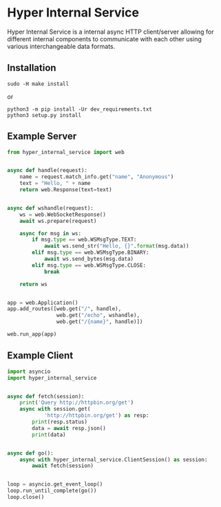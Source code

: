 # Hyper Internal Service

Hyper Internal Service is a internal async HTTP client/server
allowing for different internal components to communicate with
each other using various interchangeable data formats.


## Installation

```shell script
sudo -H make install
```

or 
```shell script
python3 -m pip install -Ur dev_requirements.txt
python3 setup.py install
```

## Example Server

```python
from hyper_internal_service import web


async def handle(request):
    name = request.match_info.get("name", "Anonymous")
    text = "Hello, " + name
    return web.Response(text=text)


async def wshandle(request):
    ws = web.WebSocketResponse()
    await ws.prepare(request)

    async for msg in ws:
        if msg.type == web.WSMsgType.TEXT:
            await ws.send_str("Hello, {}".format(msg.data))
        elif msg.type == web.WSMsgType.BINARY:
            await ws.send_bytes(msg.data)
        elif msg.type == web.WSMsgType.CLOSE:
            break

    return ws


app = web.Application()
app.add_routes([web.get("/", handle),
                web.get("/echo", wshandle),
                web.get("/{name}", handle)])

web.run_app(app)
```


## Example Client

```python
import asyncio
import hyper_internal_service


async def fetch(session):
    print('Query http://httpbin.org/get')
    async with session.get(
            'http://httpbin.org/get') as resp:
        print(resp.status)
        data = await resp.json()
        print(data)


async def go():
    async with hyper_internal_service.ClientSession() as session:
        await fetch(session)


loop = asyncio.get_event_loop()
loop.run_until_complete(go())
loop.close()
```